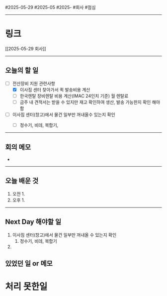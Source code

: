 #2025-05-29 #2025-05 #2025- 
#회사 #점심 

------
# 링크 
[[2025-05-29 회사]]

---
## 오늘의 할 일
- [ ] 전산장비 지원 관련사항
    - [x] 이사짐 센터 찾아가서 퀵 발송비용 계산
    - [ ] 한국렌탈 장비렌탈 비용 계산(IMAC 24인치 기준) 월 렌탈료
    - [ ] 금주 내 견적서는 받을 수 있지만 재고 확인하여 생산, 발송 가능한지 확인 해야함
- [ ] 이사짐 센터(창고)에서 물건 일부만 꺼내올수 있는지 확인 
    - [ ] 정수기, 비데, 복합기,



---
## 회의 메모
- 
---
## 오늘 배운 것
1. 오전
    1. 
2. 오후
    1. 
---
## Next Day 해야할 일
1. 이사짐 센터(창고)에서 물건 일부만 꺼내올 수 있는지 확인
    1. 정수기, 비데, 복합기
2. 


## 있었던 일 or 메모



# 처리 못한일
